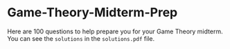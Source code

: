 # Game-Theory-Midterm-Prep

Here are 100 questions to help prepare you for your Game Theory midterm. You can see the `solutions` in the `solutions.pdf` file. 
